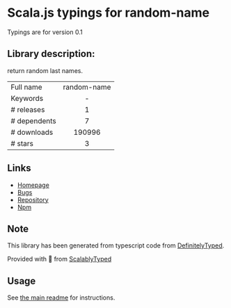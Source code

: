 
# Scala.js typings for random-name

Typings are for version 0.1

## Library description:
return random last names.

|                    |                 |
| ------------------ | :-------------: |
| Full name          | random-name |
| Keywords           | - |
| # releases         | 1 |
| # dependents       | 7 |
| # downloads        | 190996 |
| # stars            | 3 |

## Links
- [Homepage](https://github.com/dominictarr/random-name)
- [Bugs](https://github.com/dominictarr/random-name/issues)
- [Repository](https://github.com/dominictarr/random-name)
- [Npm](https://www.npmjs.com/package/random-name)
    


## Note
This library has been generated from typescript code from [DefinitelyTyped](https://definitelytyped.org).

Provided with :purple_heart: from [ScalablyTyped](https://github.com/oyvindberg/ScalablyTyped)

## Usage
See [the main readme](../../readme.md) for instructions.



